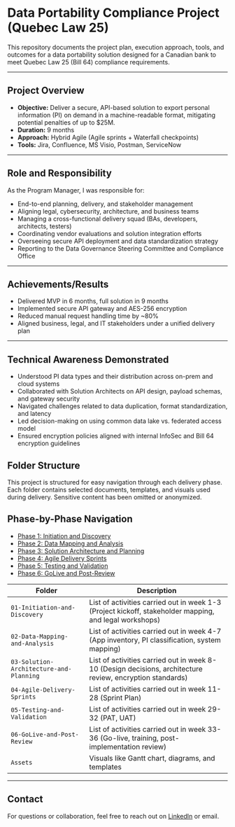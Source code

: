 # Data Portability Compliance Project (Quebec Law 25)

This repository documents the project plan, execution approach, tools, and outcomes for a data portability solution designed for a Canadian bank to meet Quebec Law 25 (Bill 64) compliance requirements.

---

## Project Overview

- **Objective:** Deliver a secure, API-based solution to export personal information (PI) on demand in a machine-readable format, mitigating potential penalties of up to $25M.
- **Duration:** 9 months
- **Approach:** Hybrid Agile (Agile sprints + Waterfall checkpoints)
- **Tools:** Jira, Confluence, MS Visio, Postman, ServiceNow

---

## Role and Responsibility 
As the Program Manager, I was responsible for:
- End-to-end planning, delivery, and stakeholder management
- Aligning legal, cybersecurity, architecture, and business teams
- Managing a cross-functional delivery squad (BAs, developers, architects, testers)
- Coordinating vendor evaluations and solution integration efforts
- Overseeing secure API deployment and data standardization strategy
- Reporting to the Data Governance Steering Committee and Compliance Office

---

## Achievements/Results

- Delivered MVP in 6 months, full solution in 9 months
- Implemented secure API gateway and AES-256 encryption
- Reduced manual request handling time by ~80%
- Aligned business, legal, and IT stakeholders under a unified delivery plan

---

## Technical Awareness Demonstrated

- Understood PI data types and their distribution across on-prem and cloud systems
- Collaborated with Solution Architects on API design, payload schemas, and gateway security
- Navigated challenges related to data duplication, format standardization, and latency
- Led decision-making on using common data lake vs. federated access model
- Ensured encryption policies aligned with internal InfoSec and Bill 64 encryption guidelines

## Folder Structure 

This project is structured for easy navigation through each delivery phase. Each folder contains selected documents, templates, and visuals used during delivery. Sensitive content has been omitted or anonymized.

## Phase-by-Phase Navigation

- [Phase 1: Initiation and Discovery](./01-Initiation-and-Discovery)
- [Phase 2: Data Mapping and Analysis](./02-Data-Mapping-and-Analysis)
- [Phase 3: Solution Architecture and Planning](./03-Solution-Architecture-and-Planning)
- [Phase 4: Agile Delivery Sprints](./04-Agile-Delivery-Sprints)
- [Phase 5: Testing and Validation](./05-Testing-and-Validation)
- [Phase 6: GoLive and Post-Review](./06-GoLive-and-Post-Review)
  

| Folder | Description |
|--------|-------------|
| `01-Initiation-and-Discovery` | List of activities carried out in week 1-3 (Project kickoff, stakeholder mapping, and legal workshops) |
| `02-Data-Mapping-and-Analysis` | List of activities carried out in week 4-7 (App inventory, PI classification, system mapping) |
| `03-Solution-Architecture-and-Planning` | List of activities carried out in week 8-10 (Design decisions, architecture review, encryption standards) |
| `04-Agile-Delivery-Sprints` | List of activities carried out in week 11-28 (Sprint Plan) |
| `05-Testing-and-Validation` | List of activities carried out in week 29-32 (PAT, UAT) |
| `06-GoLive-and-Post-Review` | List of activities carried out in week 33-36 (Go-live, training, post-implementation review) |
| `Assets` | Visuals like Gantt chart, diagrams, and templates |

---

## Contact

For questions or collaboration, feel free to reach out on [LinkedIn](https://linkedin.com/in/your-profile) or email.
